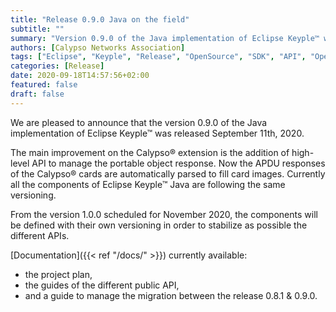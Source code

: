 ```yaml
---
title: "Release 0.9.0 Java on the field"
subtitle: ""
summary: "Version 0.9.0 of the Java implementation of Eclipse Keyple™ was released September 11, 2020."
authors: [Calypso Networks Association]
tags: ["Eclipse", "Keyple", "Release", "OpenSource", "SDK", "API", "OpenSolutions", "Ticketing", "MaaS", "CNA"]
categories: [Release]
date: 2020-09-18T14:57:56+02:00
featured: false
draft: false
---
```


We are pleased to announce that the version 0.9.0 of the Java implementation of Eclipse Keyple™ was released September 11th, 2020.

The main improvement on the Calypso® extension is the addition of high-level API to manage the portable object response. 
Now the APDU responses of the Calypso® cards are automatically parsed to fill card images.
Currently all the components of Eclipse Keyple™ Java are following the same versioning.

From the version 1.0.0 scheduled for November 2020, the components will be defined with their own versioning in order to stabilize as possible the different APIs.

[Documentation]({{< ref "/docs/" >}}) currently available:
* the project plan,
* the guides of the different public API,
* and a guide to manage the migration between the release 0.8.1 & 0.9.0.
